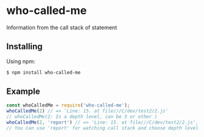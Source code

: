 # who-called-me
 Information from the call stack of statement

## Installing

Using npm:

```bash
$ npm install who-called-me
```

## Example

```js
const whoCalledMe = require('who-called-me');
whoCalledMe(2) // => 'Line: 15. at file///C/dev/test2/2.js'
// whoCalledMe(2: Is a depth level, can be 3 or other )
whoCalledMe(2, 'report') // => 'Line: 15. at file///C/dev/test2/2.js', more data in console/terminal
// You can use 'report' for watching call stack and choose depth level you need
```



